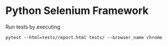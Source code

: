 # Python Selenium Framework

Run tests by executing

```
pytest --html=tests/report.html tests/ --browser_name chrome
```